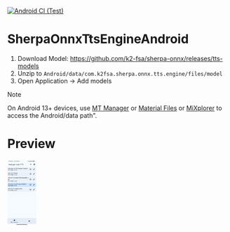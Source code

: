 [![Android CI (Test)](https://github.com/jing332/SherpaOnnxTtsEngineAndroid/actions/workflows/build.yml/badge.svg)](https://github.com/jing332/SherpaOnnxTtsEngineAndroid/actions/workflows/build.yml)

# SherpaOnnxTtsEngineAndroid
1. Download Model:  https://github.com/k2-fsa/sherpa-onnx/releases/tts-models
2. Unzip to `Android/data/com.k2fsa.sherpa.onnx.tts.engine/files/model`
3. Open Application -> Add models

> [!NOTE]
> On Android 13+ devices, use [MT Manager](https://mt2.cn/download/) or [Material Files](https://github.com/zhanghai/MaterialFiles) or [MiXplorer](https://xdaforums.com/t/app-2-2-mixplorer-v6-x-released-fully-featured-file-manager.1523691/) to access the Android/data path".

# Preview
<img src="./images/1.jpg" height="150px" alt="1">
